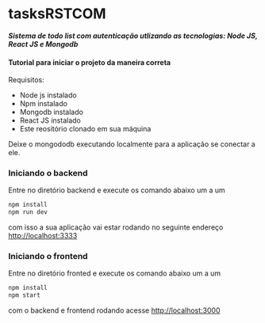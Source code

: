 # tasksRSTCOM

***Sistema de todo list com autenticação utlizando as tecnologias: Node JS, React JS e Mongodb***

#### Tutorial para iniciar o projeto da maneira correta
Requisitos: 
- Node js instalado
- Npm instalado
- Mongodb instalado
- React JS instalado
- Este reositório clonado em sua máquina

Deixe o mongododb executando localmente para a aplicação se conectar a ele.

### Iniciando o backend
Entre no diretório backend e execute os comando abaixo um a um
```sh
npm install
npm run dev
````
com isso a sua aplicação vai estar rodando no seguinte endereço [http://localhost:3333](http://localhost:3333)

### Iniciando o frontend
Entre no diretório fronted e execute os comando abaixo um a um
```sh
npm install
npm start
````

com o backend e frontend rodando acesse [http://localhost:3000](http://localhost:3000)



